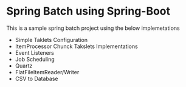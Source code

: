 # Spring Batch using Spring-Boot

This is a sample spring batch project using the below implemetations

* Simple Taklets Configuration
* ItemProcessor Chunck Takslets Implementations
* Event Listeners
* Job Scheduling
* Quartz
* FlatFileItemReader/Writer
* CSV to Database
